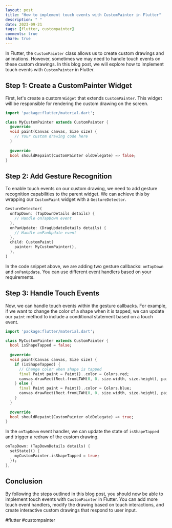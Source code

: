 ```yaml
---
layout: post
title: "How to implement touch events with CustomPainter in Flutter"
description: " "
date: 2023-09-21
tags: [flutter, custompainter]
comments: true
share: true
---
```


In Flutter, the `CustomPainter` class allows us to create custom drawings and animations. However, sometimes we may need to handle touch events on these custom drawings. In this blog post, we will explore how to implement touch events with `CustomPainter` in Flutter.

## Step 1: Create a CustomPainter Widget

First, let's create a custom `Widget` that extends `CustomPainter`. This widget will be responsible for rendering the custom drawing on the screen.

```dart
import 'package:flutter/material.dart';

class MyCustomPainter extends CustomPainter {
  @override
  void paint(Canvas canvas, Size size) {
    // Your custom drawing code here
  }
  
  @override
  bool shouldRepaint(CustomPainter oldDelegate) => false;
}
```

## Step 2: Add Gesture Recognition

To enable touch events on our custom drawing, we need to add gesture recognition capabilities to the parent widget. We can achieve this by wrapping our `CustomPaint` widget with a `GestureDetector`.

```dart
GestureDetector(
  onTapDown: (TapDownDetails details) {
    // Handle onTapDown event
  },
  onPanUpdate: (DragUpdateDetails details) {
    // Handle onPanUpdate event
  },
  child: CustomPaint(
    painter: MyCustomPainter(),
  ),
)
```

In the code snippet above, we are adding two gesture callbacks: `onTapDown` and `onPanUpdate`. You can use different event handlers based on your requirements.

## Step 3: Handle Touch Events

Now, we can handle touch events within the gesture callbacks. For example, if we want to change the color of a shape when it is tapped, we can update our `paint` method to include a conditional statement based on a touch event.

```dart
import 'package:flutter/material.dart';

class MyCustomPainter extends CustomPainter {
  bool isShapeTapped = false;
  
  @override
  void paint(Canvas canvas, Size size) {
    if (isShapeTapped) {
      // Change color when shape is tapped
      final Paint paint = Paint()..color = Colors.red;
      canvas.drawRect(Rect.fromLTWH(0, 0, size.width, size.height), paint);
    } else {
      final Paint paint = Paint()..color = Colors.blue;
      canvas.drawRect(Rect.fromLTWH(0, 0, size.width, size.height), paint);
    }
  }
  
  @override
  bool shouldRepaint(CustomPainter oldDelegate) => true;
}
```

In the `onTapDown` event handler, we can update the state of `isShapeTapped` and trigger a redraw of the custom drawing.

```dart
onTapDown: (TapDownDetails details) {
  setState(() {
    myCustomPainter.isShapeTapped = true;
  });
},
```

## Conclusion

By following the steps outlined in this blog post, you should now be able to implement touch events with `CustomPainter` in Flutter. You can add more touch event handlers, modify the drawing based on touch interactions, and create interactive custom drawings that respond to user input.

#flutter #custompainter